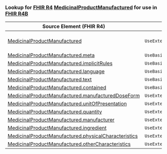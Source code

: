 ### Lookup for [FHIR R4](https://hl7.org/fhir/R4/) [MedicinalProductManufactured](https://hl7.org/fhir/R4/MedicinalProductManufactured.html) for use in [FHIR R4B](https://hl7.org/fhir/R4B/)

| Source Element (FHIR R4) | Usage | Target |
| -------------- | ----- | ------ |
| [MedicinalProductManufactured](https://hl7.org/fhir/R4/MedicinalProductManufactured.html#resource) | `UseExtension` | [http://hl7.org/fhir/4.0/StructureDefinition/extension-MedicinalProductManufactured](StructureDefinition-ext-R4-MedicinalProductManufactured.html) |
| [MedicinalProductManufactured.meta](https://hl7.org/fhir/R4/MedicinalProductManufactured.html#resource) | `UseBasicElement` | [Resource.meta](https://hl7.org/fhir/R4B/Resource.html#resource) |
| [MedicinalProductManufactured.implicitRules](https://hl7.org/fhir/R4/MedicinalProductManufactured.html#resource) | `UseBasicElement` | [Resource.implicitRules](https://hl7.org/fhir/R4B/Resource.html#resource) |
| [MedicinalProductManufactured.language](https://hl7.org/fhir/R4/MedicinalProductManufactured.html#resource) | `UseBasicElement` | [Resource.language](https://hl7.org/fhir/R4B/Resource.html#resource) |
| [MedicinalProductManufactured.text](https://hl7.org/fhir/R4/MedicinalProductManufactured.html#resource) | `UseBasicElement` | [DomainResource.text](https://hl7.org/fhir/R4B/DomainResource.html#resource) |
| [MedicinalProductManufactured.contained](https://hl7.org/fhir/R4/MedicinalProductManufactured.html#resource) | `UseBasicElement` | [DomainResource.contained](https://hl7.org/fhir/R4B/DomainResource.html#resource) |
| [MedicinalProductManufactured.manufacturedDoseForm](https://hl7.org/fhir/R4/MedicinalProductManufactured.html#resource) | `UseExtensionFromAncestor` | - |
| [MedicinalProductManufactured.unitOfPresentation](https://hl7.org/fhir/R4/MedicinalProductManufactured.html#resource) | `UseExtensionFromAncestor` | - |
| [MedicinalProductManufactured.quantity](https://hl7.org/fhir/R4/MedicinalProductManufactured.html#resource) | `UseExtensionFromAncestor` | - |
| [MedicinalProductManufactured.manufacturer](https://hl7.org/fhir/R4/MedicinalProductManufactured.html#resource) | `UseExtensionFromAncestor` | - |
| [MedicinalProductManufactured.ingredient](https://hl7.org/fhir/R4/MedicinalProductManufactured.html#resource) | `UseExtensionFromAncestor` | - |
| [MedicinalProductManufactured.physicalCharacteristics](https://hl7.org/fhir/R4/MedicinalProductManufactured.html#resource) | `UseExtensionFromAncestor` | - |
| [MedicinalProductManufactured.otherCharacteristics](https://hl7.org/fhir/R4/MedicinalProductManufactured.html#resource) | `UseExtensionFromAncestor` | - |

